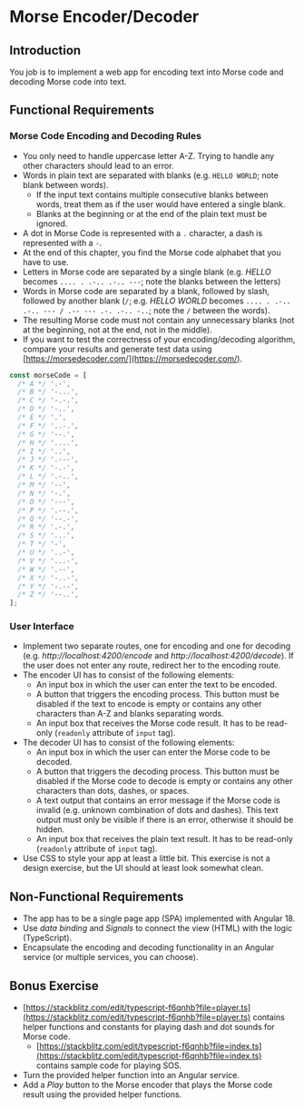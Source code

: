 # Morse Encoder/Decoder

## Introduction

You job is to implement a web app for encoding text into Morse code and decoding Morse code into text.

## Functional Requirements

### Morse Code Encoding and Decoding Rules

* You only need to handle uppercase letter A-Z. Trying to handle any other characters should lead to an error.
* Words in plain text are separated with blanks (e.g. `HELLO WORLD`; note blank between words).
  * If the input text contains multiple consecutive blanks between words, treat them as if the user would have entered a single blank.
  * Blanks at the beginning or at the end of the plain text must be ignored.
* A dot in Morse Code is represented with a `.` character, a dash is represented with a `-`.
* At the end of this chapter, you find the Morse code alphabet that you have to use.
* Letters in Morse code are separated by a single blank (e.g. *HELLO* becomes `.... . .-.. .-.. ---`; note the blanks between the letters)
* Words in Morse code are separated by a blank, followed by slash, followed by another blank (` / `; e.g. *HELLO WORLD* becomes `.... . .-.. .-.. --- / .-- --- .-. .-.. -..`; note the ` / ` between the words).
* The resulting Morse code must not contain any unnecessary blanks (not at the beginning, not at the end, not in the middle).
* If you want to test the correctness of your encoding/decoding algorithm, compare your results and generate test data using [https://morsedecoder.com/](https://morsedecoder.com/).

```js
const morseCode = [
  /* A */ '.-',
  /* B */ '-...',
  /* C */ '-.-.',
  /* D */ '-..',
  /* E */ '.',
  /* F */ '..-.',
  /* G */ '--.',
  /* H */ '....',
  /* I */ '..',
  /* J */ '.---',
  /* K */ '-.-',
  /* L */ '.-..',
  /* M */ '--',
  /* N */ '-.',
  /* O */ '---',
  /* P */ '.--.',
  /* Q */ '--.-',
  /* R */ '.-.',
  /* S */ '...',
  /* T */ '-',
  /* U */ '..-',
  /* V */ '...-',
  /* W */ '.--',
  /* X */ '-..-',
  /* Y */ '-.--',
  /* Z */ '--..',
];
```

### User Interface

* Implement two separate routes, one for encoding and one for decoding (e.g. *http://localhost:4200/encode* and *http://localhost:4200/decode*). If the user does not enter any route, redirect her to the encoding route.
* The encoder UI has to consist of the following elements:
  * An input box in which the user can enter the text to be encoded.
  * A button that triggers the encoding process. This button must be disabled if the text to encode is empty or contains any other characters than A-Z and blanks separating words.
  * An input box that receives the Morse code result. It has to be read-only (`readonly` attribute of `input` tag).
* The decoder UI has to consist of the following elements:
  * An input box in which the user can enter the Morse code to be decoded.
  * A button that triggers the decoding process. This button must be disabled if the Morse code to decode is empty or contains any other characters than dots, dashes, or spaces.
  * A text output that contains an error message if the Morse code is invalid (e.g. unknown combination of dots and dashes). This text output must only be visible if there is an error, otherwise it should be hidden.
  * An input box that receives the plain text result. It has to be read-only (`readonly` attribute of `input` tag).
* Use CSS to style your app at least a little bit. This exercise is not a design exercise, but the UI should at least look somewhat clean.

## Non-Functional Requirements

* The app has to be a single page app (SPA) implemented with Angular 18.
* Use *data binding* and *Signals* to connect the view (HTML) with the logic (TypeScript).
* Encapsulate the encoding and decoding functionality in an Angular service (or multiple services, you can choose).

## Bonus Exercise

* [https://stackblitz.com/edit/typescript-f6qnhb?file=player.ts](https://stackblitz.com/edit/typescript-f6qnhb?file=player.ts) contains helper functions and constants for playing dash and dot sounds for Morse code.
  * [https://stackblitz.com/edit/typescript-f6qnhb?file=index.ts](https://stackblitz.com/edit/typescript-f6qnhb?file=index.ts) contains sample code for playing SOS.
* Turn the provided helper function into an Angular service.
* Add a *Play* button to the Morse encoder that plays the Morse code result using the provided helper functions.
